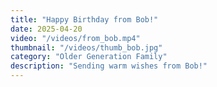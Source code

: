 ```yaml
---
title: "Happy Birthday from Bob!"
date: 2025-04-20
video: "/videos/from_bob.mp4"
thumbnail: "/videos/thumb_bob.jpg"
category: "Older Generation Family"
description: "Sending warm wishes from Bob!"
---
```


